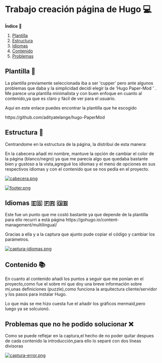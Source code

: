 # Trabajo creación página de Hugo :computer:

**Índice** :scroll:  
1. [Plantilla](#id1)
2. [Estructura](#id2)
3. [Idiomas](#id3)
4. [Contenido](#id4)
5. [Problemas](#id5)

## Plantilla<a name="id1"></a> 	:page_facing_up:
<p>La plantilla previamente seleccionada iba a ser 'cupper' pero ante algunos problemas que daba y la simplicidad decidí elegir 
la de 'Hugo Paper-Mod ' . Me parece una plantilla minimalista y con buen enfoque en cuanto al contenido,ya que es claro y fácil de ver 
para el usuario. </p>
<p>Aquí en este enlace puedes encontrar la plantilla que he escogido</p>
https://github.com/adityatelange/hugo-PaperMod


## Estructura<a name="id2"></a> :triangular_ruler:
<p>Centrandome en la estructura de la página, la distribuí de esta manera: </p>

En la cabecera añadí mi nombre, mantuve la opción de cambiar el color de la página (blanco/negro) ya que me parecía algo que quedaba bastante bien y gustoso a la 
vista,agregué los idiomas y el menú de opciones en sus respectivos idiomas y con el contenido que se nos pedía en el proyecto.

[![cabecera.png](https://i.postimg.cc/fbRXMDk5/cabecera.png)](https://postimg.cc/cvP6mqR8)

[![footer.png](https://i.postimg.cc/ht547Bp2/footer.png)](https://postimg.cc/Mn1JhhkB)

## Idiomas<a name="id3"></a>  	:es: :fr: 	:uk:
<p>Este fue un punto que me costó bastante ya que depende de la plantilla para ello recurrí a está página  https://gohugo.io/content-management/multilingual/ </p>
Gracias a ella y a la captura que ajunto pude copiar el código y cambiar los parámetros.</p>

[![captura-idiomas.png](https://i.postimg.cc/zGVxZRkc/captura-idiomas.png)](https://postimg.cc/CRpGb5XG)



## Contenido<a name="id4"></a> :books:
<p>En cuanto al contenido añadí los puntos a seguir que me ponían en el proyecto,como fue el sobre mí que doy una breve información sobre mí,unas definiciones (puzzle),como funciona 
la arquitectura cliente/servidor y los pasos para instalar Hugo.</p>
<p>Lo que más se me hizo cuesta fue el añadir los gráficos mermaid,pero luego ya se solcuionó.</p>



## Problemas que no he podido solucionar <a name="id5"></a> :x:
<p>Como se puede reflejar en la captura,el hecho de no poder quitar despues de cada contenido la introducción,para ello  lo separé con dos líneas divisoras</p>

[![captura-error.png](https://i.postimg.cc/vmPPpLJk/captura-error.png)](https://postimg.cc/d7ymCdtj)
